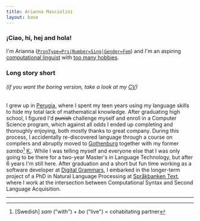 ```yaml
---
title: Arianna Masciolini
layout: base
---
```


### ¡Ciao, hi, hej and hola!
I'm Arianna ([`PronType=Prs|Number=Sing|Gender=Fem`](https://universaldependencies.org/u/feat/index.html)) and I'm an aspiring [computational linguist](research.md) with [too many hobbies](more.md).

### Long story short
###### (if you want the boring version, take a look at my [CV](https://github.com/harisont/cv/raw/master/cv.pdf))
I grew up in [Perugia](https://www.openstreetmap.org/relation/42278#map=11/43.1399/12.3691), where I spent my teen years using my language skills to hide my total lack of mathematical knowledge.
After graduating high school, I figured I'd ~~punish~~ challenge myself and enroll in a Computer Science program, which against all odds I ended up completing and thoroughly enjoying, both mostly thanks to great company.
During this process, I accidentally re-discovered language through a course on compilers and abruptly moved to [Gothenburg](https://www.openstreetmap.org/node/25930131) together with my former _sambo_[^1] [K.](https://harisont.github.io/kappanneu/).
While I was telling myself and everyone else that I was only going to be there for a two-year Master's in Language Technology, but after 6 years I'm still here. 
After graduation and a short but fun time working as a software developer at [Digital Grammars](https://www.digitalgrammars.com/), I embarked in the longer-term project of a PhD in Natural Language Processing at [Språkbanken Text](https://spraakbanken.gu.se/), where I work at the intersection between Computational Syntax and Second Language Acquisition.

---

[^1]: [Swedish] _sam_ ("with") + _bo_ ("live") = cohabitating partner